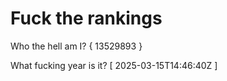 # Fuck the rankings

Who the hell am I?
{ 13529893 }

What fucking year is it?
[ 2025-03-15T14:46:40Z ]
